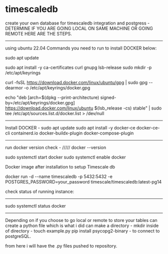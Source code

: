 # timescaledb
create your own database for timescaledb integration and postgress - DETERMINE IF YOU ARE GOING LOCAL ON SAME MACHINE OR GOING REMOTE HERE ARE THE STEPS.
________________________________________________________________________________________________________
using ubuntu 22.04
Commands you need to run to install DOCKER below:

sudo apt update

sudo apt install -y ca-certificates curl gnupg lsb-release
sudo mkdir -p /etc/apt/keyrings

curl -fsSL https://download.docker.com/linux/ubuntu/gpg | sudo gpg --dearmor -o /etc/apt/keyrings/docker.gpg

echo "deb [arch=$(dpkg --print-architecture) signed-by=/etc/apt/keyrings/docker.gpg] https://download.docker.com/linux/ubuntu $(lsb_release -cs) stable" | sudo tee /etc/apt/sources.list.d/docker.list > /dev/null
_______________________________________________________________________________________________________
Install DOCKER - 
sudo apt update
sudo apt install -y docker-ce docker-ce-cli containerd.io docker-buildx-plugin docker-compose-plugin
_______________________________________________________________________________________________________

run docker version check - /////    docker --version

sudo systemctl start docker
sudo systemctl enable docker

Docker image after installation to setup Timescale db

docker run -d --name timescaledb -p 5432:5432 -e POSTGRES_PASSWORD=your_password timescale/timescaledb:latest-pg14

check status of running instance:
***
sudo systemctl status docker
***

Depending on if you choose to go local or remote to store your tables
can create a python file which is what i did 
can make a directory - mkdir
inside of directory - touch example.py
pip install psycopg2-binary - to connect to postgreSQL.

from here i will have the .py files pushed to repository.







